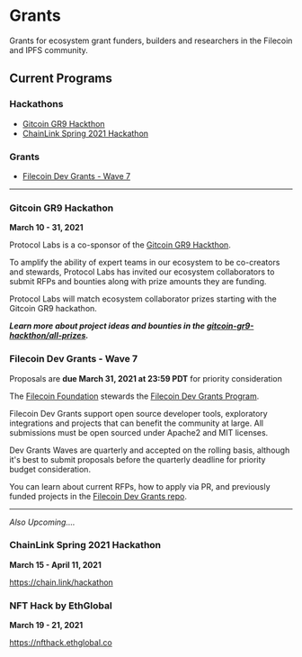 # Grants

Grants for ecosystem grant funders, builders and researchers in the Filecoin and IPFS community.

## Current Programs

### Hackathons

- [Gitcoin GR9 Hackthon](#gitcoin-gr9-hackthon)
- [ChainLink Spring 2021 Hackathon](#chainlink-spring-2021-hackthon)

### Grants
- [Filecoin Dev Grants - Wave 7](#filecoin-dev-grants---wave-7)

--------

### Gitcoin GR9 Hackathon 

**March 10 - 31, 2021**

Protocol Labs is a co-sponsor of the [Gitcoin GR9 Hackthon](https://gitcoin.co/hackathon/gr9/).

To amplify the ability of expert teams in our ecosystem to be co-creators and stewards, Protocol Labs has invited our ecosystem collaborators to submit RFPs and bounties along with prize amounts they are funding.

Protocol Labs will match ecosystem collaborator prizes starting with the Gitcoin GR9 hackathon.

***Learn more about project ideas and bounties in the [gitcoin-gr9-hackthon/all-prizes](https://github.com/protocol/grants/blob/main/gitcoin-gr9-hackathon/all-prizes.md).***

### Filecoin Dev Grants - Wave 7

Proposals are **due March 31, 2021 at 23:59 PDT** for priority consideration

The [Filecoin Foundation](https://fil.org/) stewards the [Filecoin Dev Grants Program](https://github.com/filecoin-project/devgrants).

Filecoin Dev Grants support open source developer tools, exploratory integrations and projects that can benefit the community at large. All submissions must be open sourced under Apache2 and MIT licenses.

Dev Grants Waves are quarterly and accepted on the rolling basis, although it's best to submit proposals before the quarterly deadline for priority budget consideration.

You can learn about current RFPs, how to apply via PR, and previously funded projects in the [Filecoin Dev Grants repo](https://github.com/filecoin-project/devgrants).

-------

*Also Upcoming....*

### ChainLink Spring 2021 Hackathon

**March 15 - April 11, 2021**

https://chain.link/hackathon

### NFT Hack by EthGlobal

**March 19 - 21, 2021**

https://nfthack.ethglobal.co